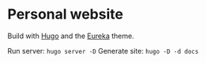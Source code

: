 # Personal website
Build with [Hugo](https://gohugo.io/) and the [Eureka](https://github.com/wangchucheng/hugo-eureka) theme.

Run server: `hugo server -D`
Generate site: `hugo -D -d docs`
